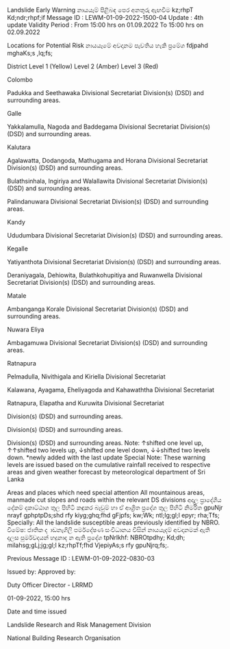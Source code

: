 Landslide Early Warning නායයෑම් පිළිබඳ පෙර අනතුරු ඇඟවීම kz;rhpT Kd;ndr;rhpf;if Message ID : LEWM-01-09-2022-1500-04 Update : 4th update Validity Period : From 15:00 hrs on 01.09.2022 To 15:00 hrs on 02.09.2022

Locations for Potential Risk නායයෑමේ අවදානම පැවතිය හැකි ප්‍රමේශ fdjpahd mghaKs;s ,lq;fs;

District Level 1 (Yellow) Level 2 (Amber) Level 3 (Red)

Colombo

Padukka and Seethawaka Divisional Secretariat Division(s) (DSD) and surrounding areas.

Galle

Yakkalamulla, Nagoda and Baddegama Divisional Secretariat Division(s) (DSD) and surrounding areas.

Kalutara

Agalawatta, Dodangoda, Mathugama and Horana Divisional Secretariat Division(s) (DSD) and surrounding areas.

Bulathsinhala, Ingiriya and Walallawita Divisional Secretariat Division(s) (DSD) and surrounding areas.

Palindanuwara Divisional Secretariat Division(s) (DSD) and surrounding areas.

Kandy

Ududumbara Divisional Secretariat Division(s) (DSD) and surrounding areas.

Kegalle

Yatiyanthota Divisional Secretariat Division(s) (DSD) and surrounding areas.

Deraniyagala, Dehiowita, Bulathkohupitiya and Ruwanwella Divisional Secretariat Division(s) (DSD) and surrounding areas.

Matale

Ambanganga Korale Divisional Secretariat Division(s) (DSD) and surrounding areas.

Nuwara Eliya

Ambagamuwa Divisional Secretariat Division(s) (DSD) and surrounding areas.

Ratnapura

Pelmadulla, Nivithigala and Kiriella Divisional Secretariat

Kalawana, Ayagama, Eheliyagoda and Kahawaththa Divisional Secretariat

Ratnapura, Elapatha and Kuruwita Divisional Secretariat

Division(s) (DSD) and surrounding areas.

Division(s) (DSD) and surrounding areas.

Division(s) (DSD) and surrounding areas. Note: ↑shifted one level up, ↑↑shifted two levels up, ↓shifted one level down, ↓↓shifted two levels down. *newly added with the last update Special Note: These warning levels are issued based on the cumulative rainfall received to respective areas and given weather forecast by meteorological department of Sri Lanka

Areas and places which need special attention All mountainous areas, manmade cut slopes and roads within the relevant DS divisions අදාල ප්‍රාදේශීය දේකම් දකාට්ඨාශ තුල පිහිටි කඳුකර බෑවුම් හා ඒ ආශ්‍රිත ප්‍රදේශ තුල පිහිටි නිර්මිත gpuNjr nrayf gphptpDs;shd rfy kiyg;ghq;fhd gFjpfs; kw;Wk; ntl;lg;gl;l epyr; rha;Tfs; Specially: All the landslide susceptible areas previously identified by NBRO. විමේෂ: ජාතික ද ාඩනැගිලි පර්මදේෂණ සංවිධානය විසින් නායයෑදම් අවදානමක් ඇති දලස පුර්මවදයන් හදුනාද න ඇති ප්‍රදේශ tpNrlkhf: NBROtpdhy; Kd;dh; milahsg;gLj;jg;gl;l kz;rhpTf;fhd VjepiyAs;s rfy gpuNjrq;fs;.

Previous Message ID : LEWM-01-09-2022-0830-03

Issued by: Approved by:

Duty Officer Director - LRRMD

01-09-2022, 15:00 hrs

Date and time issued

Landslide Research and Risk Management Division

National Building Research Organisation